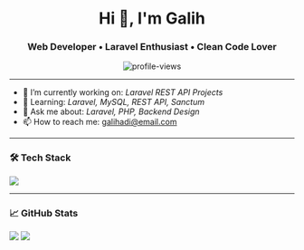 <h1 align="center">Hi 👋, I'm Galih</h1>
<h3 align="center">Web Developer • Laravel Enthusiast • Clean Code Lover</h3>

<p align="center">
  <img src="https://komarev.com/ghpvc/?username=GalihAdiPrayoga&label=Profile%20views&color=0e75b6&style=flat" alt="profile-views" />
</p>

---

- 🔭 I’m currently working on: *Laravel REST API Projects*  
- 🌱 Learning: *Laravel, MySQL, REST API, Sanctum*  
- 💬 Ask me about: *Laravel, PHP, Backend Design*  
- 📫 How to reach me: [galihadi@email.com](mailto:gprayoga742@gmail.com)

---

### 🛠 Tech Stack
<p>
  <img src="https://skillicons.dev/icons?i=php,laravel,mysql,git,github,postman,vscode,react,javascript,tailwind,bootstrap" />
</p>

---

### 📈 GitHub Stats
<p>
  <img src="https://github-readme-stats.vercel.app/api?username=GalihAdiPrayoga&show_icons=true&theme=tokyonight" />
  <img src="https://github-readme-stats.vercel.app/api/top-langs/?username=GalihAdiPrayoga&layout=compact&theme=tokyonight" />
</p>
